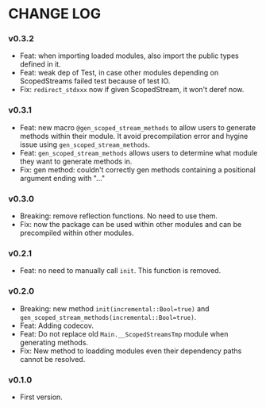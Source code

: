 # CHANGE LOG

### v0.3.2

- Feat: when importing loaded modules, also import the public types defined in it.
- Feat: weak dep of Test, in case other modules depending on ScopedStreams failed test because of test IO.
- Fix: `redirect_stdxxx` now if given ScopedStream, it won't deref now.

### v0.3.1

- Feat: new macro `@gen_scoped_stream_methods` to allow users to generate methods within their module. It avoid precompilation error and hygine issue using `gen_scoped_stream_methods`.
- Feat: `gen_scoped_stream_methods` allows users to determine what module they want to generate methods in.
- Fix: gen method: couldn't correctly gen methods containing a positional argument ending with "..."

### v0.3.0

- Breaking: remove reflection functions. No need to use them.
- Fix: now the package can be used within other modules and can be precompiled within other modules.

### v0.2.1

- Feat: no need to manually call `init`. This function is removed.

### v0.2.0

- Breaking: new method `init(incremental::Bool=true)` and `gen_scoped_stream_methods(incremental::Bool=true)`.
- Feat: Adding codecov.
- Feat: Do not replace old `Main.__ScopedStreamsTmp` module when generating methods.
- Fix: New method to loadding modules even their dependency paths cannot be resolved.

### v0.1.0

- First version.
